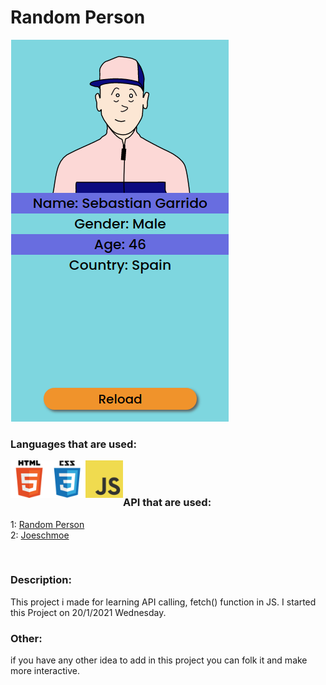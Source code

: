 # Random Person

![site image](./img/img.png)

### Languages that are used:

<img align="left" alt="HTML5" width="60px" src="https://raw.githubusercontent.com/github/explore/80688e429a7d4ef2fca1e82350fe8e3517d3494d/topics/html/html.png" />
<img align="left" alt="CSS3" width="60px" src="https://raw.githubusercontent.com/github/explore/80688e429a7d4ef2fca1e82350fe8e3517d3494d/topics/css/css.png" />
<img align="left" alt="JavaScript" width="60px" src="https://raw.githubusercontent.com/github/explore/80688e429a7d4ef2fca1e82350fe8e3517d3494d/topics/javascript/javascript.png" />

<br/>
<br/>

### API that are used:
1: [Random Person][rp]
<br/>
2: [Joeschmoe][joeschmoe]

<br/>

### Description:
This project i made for learning API calling, fetch() function in JS.
I started this Project on 20/1/2021 Wednesday.

### Other:
if you have any other idea to add in this project you can folk it and make more interactive.

[rp]:https://randomuser.me/api
[joeschmoe]:https://joeschmoe.io
